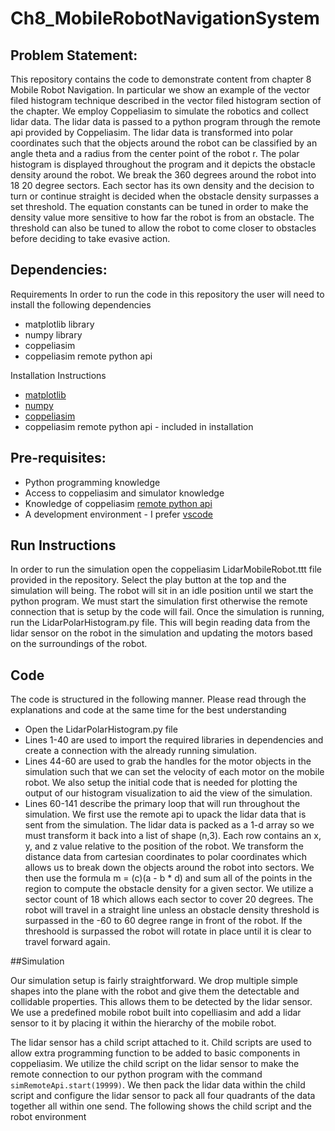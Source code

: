 # Ch8_MobileRobotNavigationSystem

## Problem Statement:

This repository contains the code to demonstrate content from chapter 8 Mobile Robot Navigation. In particular we show an example of the vector filed histogram technique described in the vector filed histogram section of the chapter. We employ Coppeliasim to simulate the robotics and collect lidar data. The lidar data is passed to a python program through the remote api provided by Coppeliasim. The lidar data is transformed into polar coordinates such that the objects around the robot can be classified by an angle theta and a radius from the center point of the robot r. The polar histogram is displayed throughout the program and it depicts the obstacle density around the robot. We break the 360 degrees around the robot into 18 20 degree sectors. Each sector has its own density and the decision to turn or continue straight is decided when the obstacle density surpasses a set threshold. The equation constants can be tuned in order to make the density value more sensitive to how far the robot is from an obstacle. The threshold can also be tuned to allow the robot to come closer to obstacles before deciding to take evasive action.

## Dependencies:


Requirements In order to run the code in this repository the user will need to install the following dependencies
- matplotlib library
- numpy library
- coppeliasim
- coppeliasim remote python api

Installation Instructions
- [matplotlib](https://www.tutorialspoint.com/how-to-install-matplotlib-in-python)
- [numpy](https://numpy.org/install/)
- [coppeliasim](https://coppeliarobotics.com/downloads)
- coppeliasim remote python api - included in installation

## Pre-requisites:

- Python programming knowledge
- Access to coppeliasim and simulator knowledge
- Knowledge of coppeliasim [remote python api](https://www.coppeliarobotics.com/helpFiles/en/remoteApiFunctionsPython.htm)
- A development environment - I prefer [vscode](https://code.visualstudio.com/)

## Run Instructions

In order to run the simulation open the coppeliasim LidarMobileRobot.ttt file provided in the repository. Select the play button at the top and the simulation will being. The robot will sit in an idle position until we start the python program. We must start the simulation first otherwise the remote connection that is setup by the code will fail. Once the simulation is running, run the LidarPolarHistogram.py file. This will begin reading data from the lidar sensor on the robot in the simulation and updating the motors based on the surroundings of the robot. 


## Code

The code is structured in the following manner. Please read through the explanations and code at the same time for the best understanding

- Open the LidarPolarHistogram.py file
- Lines 1-40 are used to import the required libraries in dependencies and create a connection with the already running simulation.
- Lines 44-60 are used to grab the handles for the motor objects in the simulation such that we can set the velocity of each motor on the mobile robot. We also setup the initial code that is needed for plotting the output of our histogram visualization to aid the view of the simulation. 
- Lines 60-141 describe the primary loop that will run throughout the simulation. We first use the remote api to upack the lidar data that is sent from the simulation. The lidar data is packed as a 1-d array so we must transform it back into a list of shape (n,3). Each row contains an x, y, and z value relative to the position of the robot. We transform the distance data from cartesian coordinates to polar coordinates which allows us to break down the objects around the robot into sectors. We then use the formula m = (c)(a - b * d) and sum all of the points in the region to compute the obstacle density for a given sector. We utilize a sector count of 18 which allows each sector to cover 20 degrees. The robot will travel in a straight line unless an obstacle density threshold is surpassed in the -60 to 60 degree range in front of the robot. If the threshoold is surpassed the robot will rotate in place until it is clear to travel forward again. 

##Simulation

Our simulation setup is fairly straightforward. We drop multiple simple shapes into the plane with the robot and give them the detectable and collidable properties. This allows them to be detected by the lidar sensor. We use a predefined mobile robot built into copelliasim and add a lidar sensor to it by placing it within the hierarchy of the mobile robot. 

The lidar sensor has a child script attached to it. Child scripts are used to allow extra programming function to be added to basic components in coppeliasim. We utilize the child script on the lidar sensor to make the remote connection to our python program with the command ``` simRemoteApi.start(19999) ```. We then pack the lidar data within the child script and configure the lidar sensor to pack all four quadrants of the data together all within one send. The following shows the child script and the robot environment


